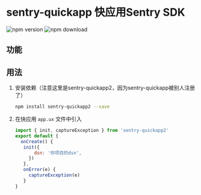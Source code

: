 # sentry-quickapp 快应用Sentry SDK

![npm version](https://img.shields.io/npm/v/sentry-miniapp)
![npm download](https://img.shields.io/npm/dm/sentry-miniapp)

## 功能

## 用法

1. 安装依赖（注意这里是sentry-quickapp2，因为sentry-quickapp被别人注册了）
   ```bash
   npm install sentry-quickapp2 --save
   ```
2. 在快应用 `app.ux` 文件中引入
   ```js
   import { init, captureException } from 'sentry-quickapp2'
   export default {
     onCreate() {
      init({
          dsn: '你项目的dsn',
        })
      },
      onError(e) {
        captureException(e)
      }
   }
   ```